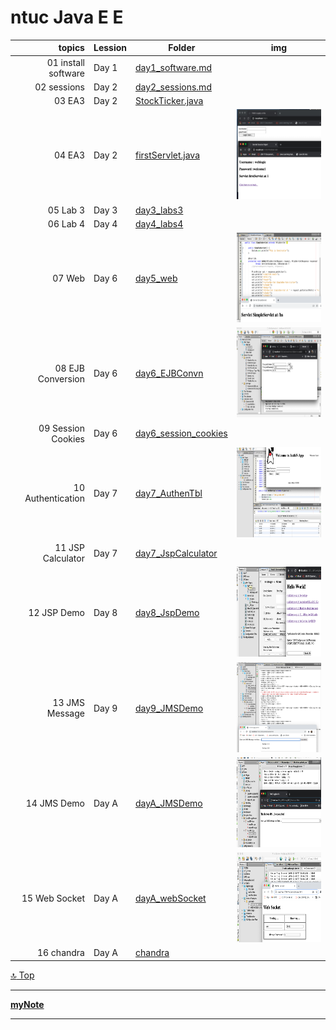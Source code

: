 ntuc Java E E
===
[top]: topOfThePage

| topics | Lession | Folder | img |
| ---: | --- | --- | --- |
|  01 install software | Day 1 | [ day1_software.md ]( /mDjavaEE/day1_software.md) |  |
|  02 sessions | Day 2 | [ day2_sessions.md ]( /mDjavaEE/day2_sessions.md) |  |
|  03 EA3 | Day 2 | [ StockTicker.java ](/mDjavaEE/EA3/EA1-EJB1/src/java/com/ubs/StockTicker.java) |  |
|  04 EA3 | Day 2 | [ firstServlet.java ](/mDjavaEE/EA3/EA1-WEB1/src/java/com/ubs/firstServlet.java) | <img src="img/210103_day2FirstServlet.png" alt="210103_day2FirstServlet.png" height="144"> |
|  05 Lab 3 | Day 3 | [ day3_labs3 ]( /mDjavaEE/day3_labs3) |  |
|  06 Lab 4 | Day 4 | [ day4_labs4 ]( /mDjavaEE/day4_labs4) |  |
|  07 Web | Day 6 | [ day5_web ]( /mDjavaEE/day5_web) | <img src="day5_web/helloServlet/img/210103day5SimpleServlet.png" alt="210103day5SimpleServlet.png" height="144"> |
|  08 EJB Conversion | Day 6 | [ day6_EJBConvn ]( /mDjavaEE/day6_EJBConvn) | <img src="day6_EJBConvn/2012222_EJB_conv.png" alt="2012222_EJB_conv.png" height="144"> |
|  09 Session Cookies | Day 6 | [ day6_session_cookies ]( /mDjavaEE/day6_session_cookies) |  |
|  10 Authentication  | Day 7 | [ day7_AuthenTbl ]( /mDjavaEE/day7_AuthenTbl) | <img src="day7_AuthenTbl/201222_AuthN.png" alt="201222_AuthN.png" height="144"> |
|  11 JSP Calculator | Day 7 | [ day7_JspCalculator ]( /mDjavaEE/day7_JspCalculator) |  |
|  12 JSP Demo   | Day 8 | [ day8_JspDemo ]( /mDjavaEE/day8_JspDemo) | <img src="day8_JspDemo/img/201226JspDemo_home.png" alt="201226JspDemo_home.png" height="144"> |
|  13 JMS Message | Day 9 | [ day9_JMSDemo ]( /mDjavaEE/day9_JMSDemo) | <img src="day9_JMSDemo/images/201227JmsDemo_Console.png" alt="201227JmsDemo_Console.png" height="144"> |
|  14 JMS Demo   | Day A | [ dayA_JMSDemo ]( /mDjavaEE/dayA_JMSDemo) | <img src="dayA_JMSDemo/images/201228JmsDemoMsg.png" alt="201228JmsDemoMsg.png" height="144"> |
|  15 Web Socket | Day A | [ dayA_webSocket ]( /mDjavaEE/dayA_webSocket) | <img src="dayA_webSocket/img/201228wsDemo_WebSocket.png" alt="201228wsDemo_WebSocket.png" height="144"> |
|  16 chandra | Day A | [ chandra ]( /mDjavaEE/chandra) |  |

[:top: Top](#top)

---
[**myNote**](mynote.md)

---
